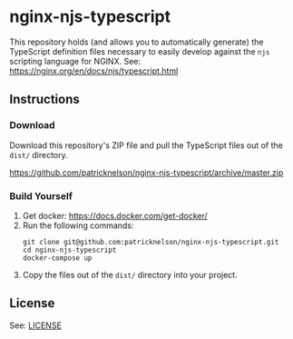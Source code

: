 # nginx-njs-typescript

This repository holds (and allows you to automatically generate) the TypeScript definition files necessary to easily
develop against the `njs` scripting language for NGINX. See: https://nginx.org/en/docs/njs/typescript.html

## Instructions

### Download

Download this repository's ZIP file and pull the TypeScript files out of the `dist/` directory.

https://github.com/patricknelson/nginx-njs-typescript/archive/master.zip

### Build Yourself

1. Get docker: https://docs.docker.com/get-docker/
1. Run the following commands:
    ```
    git clone git@github.com:patricknelson/nginx-njs-typescript.git
    cd nginx-njs-typescript
    docker-compose up
    ```
1. Copy the files out of the `dist/` directory into your project.

## License

See: [LICENSE](https://github.com/patricknelson/nginx-njs-typescript/blob/master/LICENSE)
